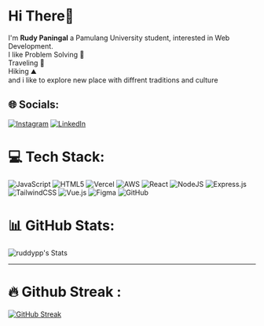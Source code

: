 <h1>Hi There👋</h1>
<p>I'm <b>Rudy Paningal</b> a Pamulang University student, interested in Web Development. <br> I like Problem Solving 🤔 <br> Traveling 🚄 <br> Hiking ⛰️ <br> and i like to explore new place with diffrent traditions and culture</p>


## 🌐 Socials:
[![Instagram](https://img.shields.io/badge/Instagram-%23E4405F.svg?logo=Instagram&logoColor=white)](https://instagram.com/ruddypp) [![LinkedIn](https://img.shields.io/badge/LinkedIn-%230077B5.svg?logo=linkedin&logoColor=white)](https://linkedin.com/in/rudypaningal) 

# 💻 Tech Stack:
![JavaScript](https://img.shields.io/badge/javascript-%23323330.svg?style=for-the-badge&logo=javascript&logoColor=%23F7DF1E) ![HTML5](https://img.shields.io/badge/html5-%23E34F26.svg?style=for-the-badge&logo=html5&logoColor=white) ![Vercel](https://img.shields.io/badge/vercel-%23000000.svg?style=for-the-badge&logo=vercel&logoColor=white) ![AWS](https://img.shields.io/badge/AWS-%23FF9900.svg?style=for-the-badge&logo=amazon-aws&logoColor=white) ![React](https://img.shields.io/badge/react-%2320232a.svg?style=for-the-badge&logo=react&logoColor=%2361DAFB) ![NodeJS](https://img.shields.io/badge/node.js-6DA55F?style=for-the-badge&logo=node.js&logoColor=white) ![Express.js](https://img.shields.io/badge/express.js-%23404d59.svg?style=for-the-badge&logo=express&logoColor=%2361DAFB) ![TailwindCSS](https://img.shields.io/badge/tailwindcss-%2338B2AC.svg?style=for-the-badge&logo=tailwind-css&logoColor=white) ![Vue.js](https://img.shields.io/badge/vue.js-%2335495e.svg?style=for-the-badge&logo=vuedotjs&logoColor=%234FC08D) ![Figma](https://img.shields.io/badge/figma-%23F24E1E.svg?style=for-the-badge&logo=figma&logoColor=white) ![GitHub](https://img.shields.io/badge/github-%23121011.svg?style=for-the-badge&logo=github&logoColor=white)

# 📊 GitHub Stats:
![ruddypp's Stats](https://github-readme-stats.vercel.app/api?username=ruddypp&theme=vue-dark&show_icons=true&hide_border=true&count_private=true)


------


<!-- Proudly created with GPRM ( https://gprm.itsvg.in ) -->
# 🔥 Github Streak :
[![GitHub Streak](https://github-readme-streak-stats.herokuapp.com?user=ruddypp&theme=vue-dark&hide_border=true&date_format=j%20M%5B%20Y%5D)](https://git.io/streak-stats)

